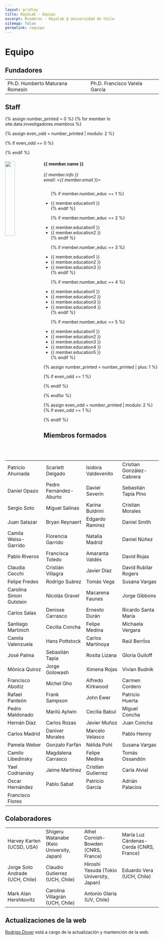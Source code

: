 ```yaml
---
layout: gridlay
title: RayoLab - Equipo
excerpt: Miembros - Rayolab @ Universidad de Chile
sitemap: false
permalink: /equipo
---
```

# Equipo

## Fundadores

<table align="center" style="width:100%">
  <tr>
    <td>Ph.D. Humberto Maturana Romesín</td>
    <td>Ph.D. Francisco Varela García</td>
  </tr>
  
</table>

## Staff

{% assign number_printed = 0 %}
{% for member in site.data.investigadores.miembros %}

{% assign even_odd = number_printed | modulo: 2 %}

{% if even_odd == 0 %}

<div class="row">
{% endif %}

<div class="col-sm-6 clearfix">
  <img src="{{ member.photo }}" class="img-responsive" width="25%" style="float: left" />
  <h4>{{ member.name }}</h4>
  <i>{{ member.info }}<br>email: <{{ member.email }}></i>
  <ul style="overflow: hidden">

  {% if member.number_educ == 1 %}

  <li> {{ member.education1 }} </li>
  {% endif %}

  {% if member.number_educ == 2 %}

  <li> {{ member.education1 }} </li>
  <li> {{ member.education2 }} </li>
  {% endif %}

  {% if member.number_educ == 3 %}

  <li> {{ member.education1 }} </li>
  <li> {{ member.education2 }} </li>
  <li> {{ member.education3 }} </li>
  {% endif %}

  {% if member.number_educ == 4 %}

  <li> {{ member.education1 }} </li>
  <li> {{ member.education2 }} </li>
  <li> {{ member.education3 }} </li>
  <li> {{ member.education4 }} </li>
  {% endif %}

  {% if member.number_educ == 5 %}

  <li> {{ member.education1 }} </li>
  <li> {{ member.education2 }} </li>
  <li> {{ member.education3 }} </li>
  <li> {{ member.education4 }} </li>
  <li> {{ member.education5 }} </li>
  {% endif %}

  </ul>
</div>

{% assign number_printed = number_printed | plus: 1 %}

{% if even_odd == 1 %}

</div>
{% endif %}

{% endfor %}

{% assign even_odd = number_printed | modulo: 2 %}
{% if even_odd == 1 %}

</div>
{% endif %}

## Miembros formados

<table align="center" style="width:100%">
  <tr>
    <td>Patricio Ahumada</td>
    <td>Scarlett Delgado</td>
    <td>Isidora Valdevenito</td>
    <td>Cristian González-Cabrera</td>
  </tr>
    <tr>
    <td>Daniel Opazo</td>
    <td>Pedro Fernández-Aburto</td>
    <td>Daviel Severín</td>
    <td>Sebastián Tapia Pino</td>
  </tr>
  <tr>
    <td>Sergio Soto</td>
    <td>Miguel Salinas</td>
    <td>Karina Buldrini</td>
    <td>Cristian Morales</td>
  </tr>
  <tr>
    <td>Juan Salazar</td>
    <td>Bryan Reynaert</td>
    <td>Edgardo Ramírez</td>
    <td>Daniel Smith</td>
  </tr>
  <tr>
    <td>Camila Weiss-Garrido</td>
    <td>Florencia Garrido</td>
    <td>Natalia Madrid</td>
    <td>Daniel Núñez</td>
  </tr>
  <tr>
    <td>Pablo Riveros</td>
    <td>Francisca Toledo</td>
    <td>Amaranta Valdés</td>
    <td>David Rojas</td>
  </tr>
  <tr>
    <td>Claudia Cecchi</td>
    <td>Cristián Villagra</td>
    <td>Javier Díaz</td>
    <td>David Rubilar Rogers</td>
  </tr>
  <tr>
    <td>Felipe Fredes</td>
    <td>Rodrigo Suárez</td>
    <td>Tomás Vega</td>
    <td>Susana Vargas</td>
  </tr>
  <tr>
    <td>Carolina Simon Gutstein</td>
    <td>Nicolás Gravel</td>
    <td>Macarena Faunes</td>
    <td>Jorge Gibbons</td>
  </tr>
  <tr>
    <td>Carlos Salas</td>
    <td>Denisse Carrasco</td>
    <td>Ernesto Durán</td>
    <td>Ricardo Santa María</td>
  </tr>  
  <tr>
    <td>Santiago Martinich</td>
    <td>Cecilia Concha</td>
    <td>Felipe Medina</td>
    <td>Michaela Vergara</td>
  </tr>
  <tr>
    <td>Camila Valenzuela</td>
    <td>Hans Pottstock</td>
    <td>Carlos Martinoya</td>
    <td>Raúl BerrÍos</td>
  </tr>
  <tr>
    <td>José Palma</td>
    <td>Sebastián Tapia</td>
    <td>Rosita Lizana</td>
    <td>Gloria Guiloff</td>
  </tr>
  <tr>
    <td>Mónica Quiroz</td>
    <td>Jorge Golowash</td>
    <td>Ximena Rojas</td>
    <td>Vivian Budnik</td>
  </tr>
  <tr>
    <td>Francisco Aboitiz</td>
    <td>Michel Gho</td>
    <td>Alfredo Kirkwood</td>
    <td>Carmen Cordero</td>
  </tr>
  <tr>
    <td>Rafael Panteón</td>
    <td>Frank Sampson</td>
    <td>John Ewer</td>
    <td>Patricio Huerta</td>
  </tr>
  <tr>
    <td>Pedro Maldonado</td>
    <td>Marilú Aylwin</td>
    <td>Cecilia Babul</td>
    <td>Miguel Concha</td>
  </tr>
  <tr>
    <td>Hernán Díaz</td>
    <td>Carlos Rozas</td>
    <td>Javier Muñoz</td>
    <td>Juan Concha</td>
  </tr>
  <tr>
    <td>Carlos Madrid</td>
    <td>Daniver Morales</td>
    <td>Marcelo Velasco</td>
    <td>Pablo Henny</td>
  </tr>
  <tr>
    <td>Pamela Weber</td>
    <td>Gonzalo Farfán</td>
    <td>Nélida Pohl</td>
    <td>Susana Vargas</td>
  </tr>
  <tr>
    <td>Camilo Libedinsky</td>
    <td>Magdalena Carrasco</td>
    <td>Felipe Medina</td>
    <td>Tomás Ossandón</td>
  </tr>
  <tr>
    <td>Yael Codriansky</td>
    <td>Jaime Martínez</td>
    <td>Cristian Gutierrez</td>
    <td>Carla Alvial</td>
  </tr>
  <tr>
    <td>Oscar Hernández</td>
    <td>Pablo Sabat</td>
    <td>Patricio García</td>
    <td>Adrián Palacios</td>
  </tr>
  <tr>
    <td>Francisco Flores</td>
    <td></td>
    <td></td>
    <td></td>
  </tr>
</table>

## Colaboradores

<table align="center" style="width:100%">
  <tr>
    <td>Harvey Karten (UCSD, USA)</td>
    <td>Shigeru Watanabe (Keio University, Japan)</td>
    <td>Athel Cornish-Bowden (CNRS, France)</td>
    <td>María Luz Cárdenas-Cerda (CNRS, France)</td>
  </tr>
  <tr>
    <td>Jorge Soto Andrade (UCH, Chile)</td>
    <td>Claudio Gutierrez (UCH, Chile)</td>
    <td>Hiroshi Yasuda (Tokio University, Japan)</td>
    <td>Eduardo Vera (UCH, Chile)</td>
  </tr>
  <tr>
    <td>Mark Alan Hershkovitz</td>
    <td>Carolina Villagrán (UCH, Chile)</td>
    <td>Antonio Glaria (UV, Chile)</td>
  </tr>
 
</table>

## Actualizaciones de la web

<a href="mailto:rodrigo.dover@ug.uchile.cl">Rodrigo Dover</a> está a cargo de la actualización y mantención de la web.
